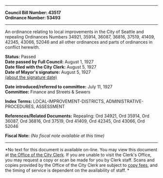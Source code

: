 * * * * *  
  
**Council Bill Number: [](#h0)[](#h2)43517**   
**Ordinance Number: 53493**  
  
* * * * *  
  
An ordinance relating to local improvements in the City of Seattle and repealing Ordinances Numbers 34921, 35914, 36087, 36816, 37519, 41409, 42345, 43066, 52046 and all other ordinances and parts of ordinances in conflict herewith.  
  
**Status:** Passed   
**Date passed by Full Council:** August 1, 1927   
**Date filed with the City Clerk:** August 5, 1927   
**Date of Mayor's signature:** August 5, 1927   
[(about the signature date)](/~public/approvaldate.htm)   
  
  
**Date introduced/referred to committee:** July 11, 1927   
**Committee:** Finance and Streets & Sewers   
  
**Index Terms:** LOCAL-IMPROVEMENT-DISTRICTS, ADMINISTRATIVE-PROCEDURES, ASSESSMENT  
  
**References/Related Documents:** Repealing: Ord 34921, Ord 35914, Ord 36087, Ord 36816, Ord 37519, Ord 41409, Ord 42345, Ord 43066, Ord 52046  
  
**Fiscal Note:** *(No fiscal note available at this time)*  
  
* * * * *  
  
*No text for this document is available on-line. You may view this document at [the Office of the City Clerk](http://www.seattle.gov/leg/clerk/contactUs.htm). If you are unable to visit the Clerk's Office, you may request a copy or scan be made for you by Clerk staff. Scans and copies provided by the Office of the City Clerk are subject to [copy fees](http://clerk.seattle.gov/~public/clerkfees.htm), and the timing of service is dependent on the availability of staff. *  
  
  

